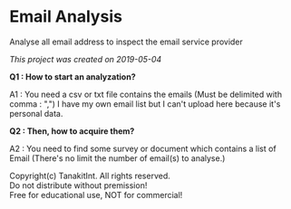 # Email Analysis
Analyse all email address to inspect the email service provider

*This project was created on 2019-05-04*

**Q1 : How to start an analyzation?**

A1 : You need a csv or txt file contains the emails (Must be delimited with comma : ",")
I have my own email list but I can't upload here because it's personal data.

**Q2 : Then, how to acquire them?**

A2 : You need to find some survey or document which contains a list of Email (There's no limit the number of email(s) to analyse.)

Copyright(c) TanakitInt. All rights reserved.<br/>
Do not distribute without premission!<br/>
Free for educational use, NOT for commercial!
